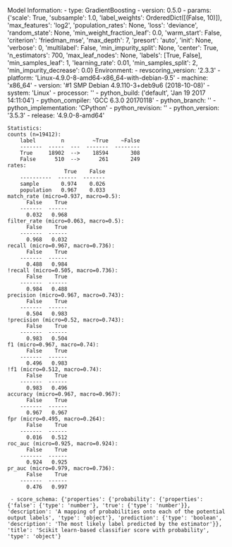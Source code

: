 Model Information:
	 - type: GradientBoosting
	 - version: 0.5.0
	 - params: {'scale': True, 'subsample': 1.0, 'label_weights': OrderedDict([(False, 10)]), 'max_features': 'log2', 'population_rates': None, 'loss': 'deviance', 'random_state': None, 'min_weight_fraction_leaf': 0.0, 'warm_start': False, 'criterion': 'friedman_mse', 'max_depth': 7, 'presort': 'auto', 'init': None, 'verbose': 0, 'multilabel': False, 'min_impurity_split': None, 'center': True, 'n_estimators': 700, 'max_leaf_nodes': None, 'labels': [True, False], 'min_samples_leaf': 1, 'learning_rate': 0.01, 'min_samples_split': 2, 'min_impurity_decrease': 0.0}
	Environment:
	 - revscoring_version: '2.3.3'
	 - platform: 'Linux-4.9.0-8-amd64-x86_64-with-debian-9.5'
	 - machine: 'x86_64'
	 - version: '#1 SMP Debian 4.9.110-3+deb9u6 (2018-10-08)'
	 - system: 'Linux'
	 - processor: ''
	 - python_build: ('default', 'Jan 19 2017 14:11:04')
	 - python_compiler: 'GCC 6.3.0 20170118'
	 - python_branch: ''
	 - python_implementation: 'CPython'
	 - python_revision: ''
	 - python_version: '3.5.3'
	 - release: '4.9.0-8-amd64'
	
	Statistics:
	counts (n=19412):
		label        n         ~True    ~False
		-------  -----  ---  -------  --------
		True     18902  -->    18594       308
		False      510  -->      261       249
	rates:
		              True    False
		----------  ------  -------
		sample       0.974    0.026
		population   0.967    0.033
	match_rate (micro=0.937, macro=0.5):
		  False    True
		-------  ------
		  0.032   0.968
	filter_rate (micro=0.063, macro=0.5):
		  False    True
		-------  ------
		  0.968   0.032
	recall (micro=0.967, macro=0.736):
		  False    True
		-------  ------
		  0.488   0.984
	!recall (micro=0.505, macro=0.736):
		  False    True
		-------  ------
		  0.984   0.488
	precision (micro=0.967, macro=0.743):
		  False    True
		-------  ------
		  0.504   0.983
	!precision (micro=0.52, macro=0.743):
		  False    True
		-------  ------
		  0.983   0.504
	f1 (micro=0.967, macro=0.74):
		  False    True
		-------  ------
		  0.496   0.983
	!f1 (micro=0.512, macro=0.74):
		  False    True
		-------  ------
		  0.983   0.496
	accuracy (micro=0.967, macro=0.967):
		  False    True
		-------  ------
		  0.967   0.967
	fpr (micro=0.495, macro=0.264):
		  False    True
		-------  ------
		  0.016   0.512
	roc_auc (micro=0.925, macro=0.924):
		  False    True
		-------  ------
		  0.924   0.925
	pr_auc (micro=0.979, macro=0.736):
		  False    True
		-------  ------
		  0.476   0.997
	
	 - score_schema: {'properties': {'probability': {'properties': {'false': {'type': 'number'}, 'true': {'type': 'number'}}, 'description': 'A mapping of probabilities onto each of the potential output labels', 'type': 'object'}, 'prediction': {'type': 'boolean', 'description': 'The most likely label predicted by the estimator'}}, 'title': 'Scikit learn-based classifier score with probability', 'type': 'object'}

